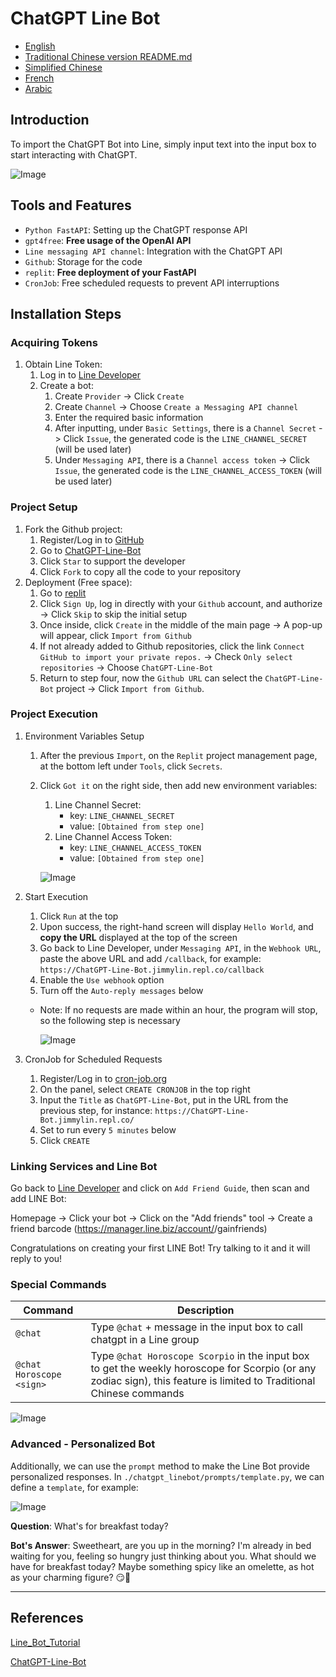 # ChatGPT Line Bot

* [English](README.md)
* [Traditional Chinese version README.md](README.zh-TW.md)
* [Simplified Chinese](README.zh-CN.md)
* [French](README.French.md)
* [Arabic](README.Arabic.md)

## Introduction

To import the ChatGPT Bot into Line, simply input text into the input box to start interacting with ChatGPT.

![Image](img/2023-10-25-10-03-47.png)<!--width="30%" -->

## Tools and Features

* `Python FastAPI`: Setting up the ChatGPT response API
* `gpt4free`: **Free usage of the OpenAI API**
* `Line messaging API channel`: Integration with the ChatGPT API
* `Github`: Storage for the code
* `replit`: **Free deployment of your FastAPI**
* `CronJob`: Free scheduled requests to prevent API interruptions

## Installation Steps

### Acquiring Tokens

1. Obtain Line Token:
    1. Log in to [Line Developer](https://developers.line.biz/zh-hant/)
    2. Create a bot:
        1. Create `Provider` -> Click `Create`
        2. Create `Channel` -> Choose `Create a Messaging API channel`
        3. Enter the required basic information
        4. After inputting, under `Basic Settings`, there is a `Channel Secret` -> Click `Issue`, the generated code is the `LINE_CHANNEL_SECRET` (will be used later)
        5. Under `Messaging API`, there is a `Channel access token` -> Click `Issue`, the generated code is the `LINE_CHANNEL_ACCESS_TOKEN` (will be used later)

### Project Setup

1. Fork the Github project:
    1. Register/Log in to [GitHub](https://github.com/)
    2. Go to [ChatGPT-Line-Bot](https://github.com/Lin-jun-xiang/ChatGPT-Line-Bot)
    3. Click `Star` to support the developer
    4. Click `Fork` to copy all the code to your repository
2. Deployment (Free space):
    1. Go to [replit](https://replit.com/)
    2. Click `Sign Up`, log in directly with your `Github` account, and authorize -> Click `Skip` to skip the initial setup
    3. Once inside, click `Create` in the middle of the main page -> A pop-up will appear, click `Import from Github`
    4. If not already added to Github repositories, click the link `Connect GitHub to import your private repos.` -> Check `Only select repositories` -> Choose `ChatGPT-Line-Bot`
    5. Return to step four, now the `Github URL` can select the `ChatGPT-Line-Bot` project -> Click `Import from Github`.

### Project Execution

1. Environment Variables Setup
    1. After the previous `Import`, on the `Replit` project management page, at the bottom left under `Tools`, click `Secrets`.
    2. Click `Got it` on the right side, then add new environment variables:
        1. Line Channel Secret:
            - key: `LINE_CHANNEL_SECRET`
            - value: `[Obtained from step one]`
        2. Line Channel Access Token:
            - key: `LINE_CHANNEL_ACCESS_TOKEN`
            - value: `[Obtained from step one]`

        ![Image](img/2023-10-25-10-00-59.png)<!--width="60%"-->

2. Start Execution
    1. Click `Run` at the top
    2. Upon success, the right-hand screen will display `Hello World`, and **copy the URL** displayed at the top of the screen
    3. Go back to Line Developer, under `Messaging API`, in the `Webhook URL`, paste the above URL and add `/callback`, for example: `https://ChatGPT-Line-Bot.jimmylin.repl.co/callback`
    4. Enable the `Use webhook` option
    5. Turn off the `Auto-reply messages` below
    - Note: If no requests are made within an hour, the program will stop, so the following step is necessary

        ![Image](img/2023-10-25-10-01-21.png)<!--width="60%"-->

3. CronJob for Scheduled Requests
    1. Register/Log in to [cron-job.org](https://cron-job.org/en/)
    2. On the panel, select `CREATE CRONJOB` in the top right
    3. Input the `Title` as `ChatGPT-Line-Bot`, put in the URL from the previous step, for instance: `https://ChatGPT-Line-Bot.jimmylin.repl.co/`
    4. Set to run every `5 minutes` below
    5. Click `CREATE`

### Linking Services and Line Bot

Go back to [Line Developer](https://manager.line.biz/account) and click on `Add Friend Guide`, then scan and add LINE Bot:

Homepage -> Click your bot -> Click on the "Add friends" tool -> Create a friend barcode (https://manager.line.biz/account/<yourBotId>/gainfriends)

Congratulations on creating your first LINE Bot! Try talking to it and it will reply to you!

### Special Commands

| Command | Description |
| ------- | ----------- |
| `@chat` | Type `@chat` + message in the input box to call chatgpt in a Line group |
| `@chat Horoscope <sign>` | Type `@chat Horoscope Scorpio` in the input box to get the weekly horoscope for Scorpio (or any zodiac sign), this feature is limited to Traditional Chinese commands |

![Image](img/2023-11-02-10-00-32.png)

### Advanced - Personalized Bot

Additionally, we can use the `prompt` method to make the Line Bot provide personalized responses. In `./chatgpt_linebot/prompts/template.py`, we can define a `template`, for example:

![Image](img/2023-10-27-10-09-17.png)<!--width="60%"-->

**Question**: What's for breakfast today?

**Bot's Answer**: Sweetheart, are you up in the morning? I'm already in bed waiting for you, feeling so hungry just thinking about you. What should we have for breakfast today? Maybe something spicy like an omelette, as hot as your charming figure? 😏🍳

---

## References

[Line_Bot_Tutorial](https://github.com/FawenYo/LINE_Bot_Tutorial)

[ChatGPT-Line-Bot](https://github.com/TheExplainthis/ChatGPT-Line-Bot)